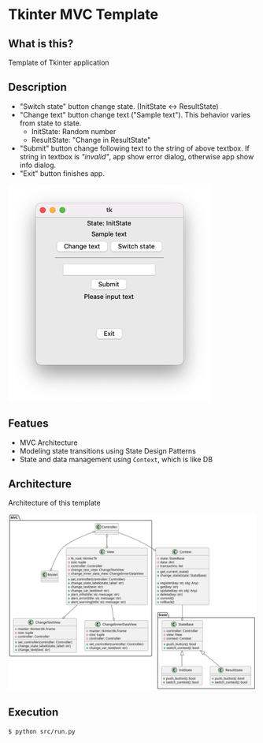 # Tkinter MVC Template


## What is this?

Template of Tkinter application

## Description

- "Switch state" button change state. (InitState <-> ResultState)
- "Change text" button change text ("Sample text"). This behavior varies from state to state.
  - InitState: Random number
  - ResultState: "Change in ResultState"
- "Submit" button change following text to the string of above textbox. If string in textbox is *"invalid"*, app show error dialog, otherwise app show info dialog.
- "Exit" button finishes app.

<img src="docs/app_preview.png" >

## Featues

- MVC Architecture
- Modeling state transitions using State Design Patterns
- State and data management using `Context`, which is like DB

## Architecture

Architecture of this template

<img src="docs/Architecture.svg" width="600">

## Execution

```bash
$ python src/run.py
```